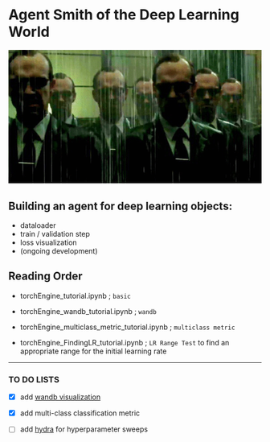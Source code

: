 # Agent Smith of the Deep Learning World

![](./page_img/smith.gif)



## Building an agent for deep learning objects:

* dataloader 
* train / validation step
* loss visualization 
* (ongoing development)



## Reading Order 

* torchEngine_tutorial.ipynb ; ```basic```
* torchEngine_wandb_tutorial.ipynb ; ```wandb```
* torchEngine_multiclass_metric_tutorial.ipynb ; ```multiclass metric```

* torchEngine_FindingLR_tutorial.ipynb ; ```LR Range Test``` to find an appropriate range for the initial learning rate 



***

### TO DO LISTS 

- [x] add [wandb visualization](https://wandb.ai/site) 

- [x] add multi-class classification metric 

- [ ] add [hydra](https://hydra.cc/) for hyperparameter sweeps

  

